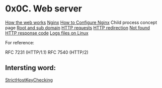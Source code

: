 # 0x0C. Web server


[How the web works](https://developer.mozilla.org/en-US/docs/Learn/Getting_started_with_the_web/How_the_Web_works)
[Nginx](https://en.wikipedia.org/wiki/Nginx)
[How to Configure Nginx](https://www.digitalocean.com/community/tutorials/how-to-set-up-nginx-server-blocks-virtual-hosts-on-ubuntu-16-04)
Child process concept page
[Root and sub domain]()
[HTTP requests]()
[HTTP redirection]()
[Not found HTTP response code]()
[Logs files on Linux]()

For reference:

RFC 7231 (HTTP/1.1)
RFC 7540 (HTTP/2)

## Intersting word:
[StrictHostKeyChecking](https://linuxhint.com/ssh-stricthostkeychecking/)
